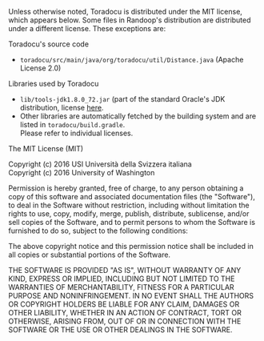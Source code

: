 Unless otherwise noted, Toradocu is distributed under the MIT license,
which appears below. Some files in Randoop's distribution are
distributed under a different license. These exceptions are:

Toradocu's source code
* ```toradocu/src/main/java/org/toradocu/util/Distance.java``` (Apache License 2.0)

Libraries used by Toradocu
* ```lib/tools-jdk1.8.0_72.jar``` (part of the standard Oracle's JDK distribution, 
  license [here](http://www.oracle.com/technetwork/java/javase/terms/license/index.html).
* Other libraries are automatically fetched by the building system and are listed in ```toradocu/build.gradle```.  
  Please refer to individual licenses.
  

The MIT License (MIT)

Copyright (c) 2016 USI Università della Svizzera italiana  
Copyright (c) 2016 University of Washington

Permission is hereby granted, free of charge, to any person obtaining a copy
of this software and associated documentation files (the "Software"), to deal
in the Software without restriction, including without limitation the rights
to use, copy, modify, merge, publish, distribute, sublicense, and/or sell
copies of the Software, and to permit persons to whom the Software is
furnished to do so, subject to the following conditions:

The above copyright notice and this permission notice shall be included in all
copies or substantial portions of the Software.

THE SOFTWARE IS PROVIDED "AS IS", WITHOUT WARRANTY OF ANY KIND, EXPRESS OR
IMPLIED, INCLUDING BUT NOT LIMITED TO THE WARRANTIES OF MERCHANTABILITY,
FITNESS FOR A PARTICULAR PURPOSE AND NONINFRINGEMENT. IN NO EVENT SHALL THE
AUTHORS OR COPYRIGHT HOLDERS BE LIABLE FOR ANY CLAIM, DAMAGES OR OTHER
LIABILITY, WHETHER IN AN ACTION OF CONTRACT, TORT OR OTHERWISE, ARISING FROM,
OUT OF OR IN CONNECTION WITH THE SOFTWARE OR THE USE OR OTHER DEALINGS IN THE
SOFTWARE.
